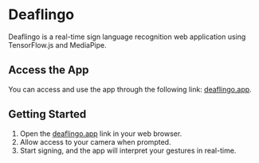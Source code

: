 # Deaflingo

Deaflingo is a real-time sign language recognition web application using TensorFlow.js and MediaPipe.

## Access the App

You can access and use the app through the following link: [deaflingo.app](https://deaflingo.app).

## Getting Started

1. Open the [deaflingo.app](https://deaflingo.app) link in your web browser.
2. Allow access to your camera when prompted.
3. Start signing, and the app will interpret your gestures in real-time.
